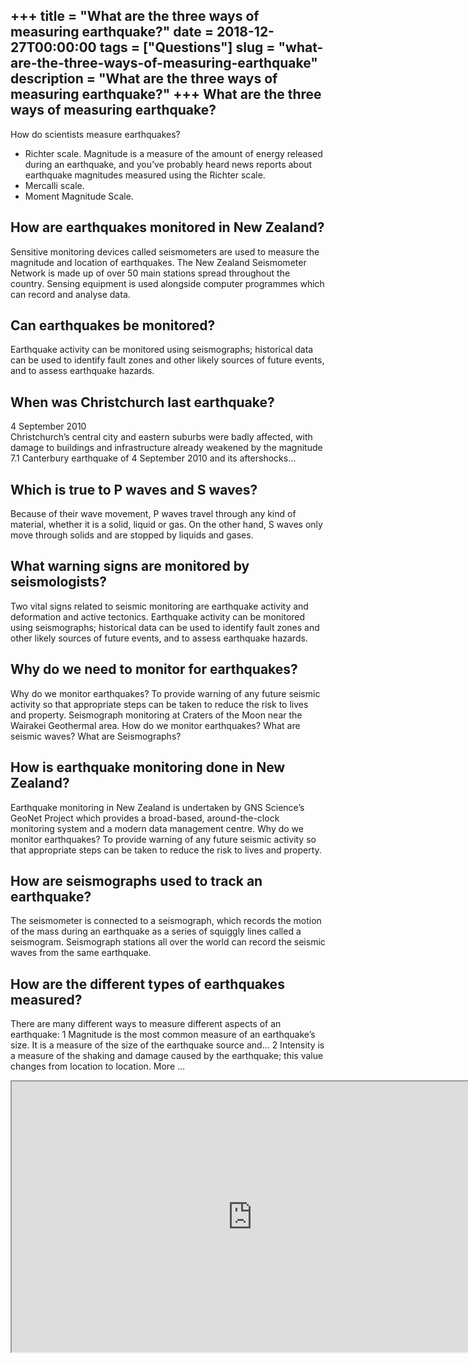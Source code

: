 +++
title = "What are the three ways of measuring earthquake?"
date = 2018-12-27T00:00:00
tags = ["Questions"]
slug = "what-are-the-three-ways-of-measuring-earthquake"
description = "What are the three ways of measuring earthquake?"
+++
What are the three ways of measuring earthquake?
------------------------------------------------

How do scientists measure earthquakes?

- Richter scale. Magnitude is a measure of the amount of energy released during an earthquake, and you’ve probably heard news reports about earthquake magnitudes measured using the Richter scale.
- Mercalli scale.
- Moment Magnitude Scale.

How are earthquakes monitored in New Zealand?
---------------------------------------------

Sensitive monitoring devices called seismometers are used to measure the magnitude and location of earthquakes. The New Zealand Seismometer Network is made up of over 50 main stations spread throughout the country. Sensing equipment is used alongside computer programmes which can record and analyse data.

Can earthquakes be monitored?
-----------------------------

Earthquake activity can be monitored using seismographs; historical data can be used to identify fault zones and other likely sources of future events, and to assess earthquake hazards.

When was Christchurch last earthquake?
--------------------------------------

4 September 2010  
Christchurch’s central city and eastern suburbs were badly affected, with damage to buildings and infrastructure already weakened by the magnitude 7.1 Canterbury earthquake of 4 September 2010 and its aftershocks…

Which is true to P waves and S waves?
-------------------------------------

Because of their wave movement, P waves travel through any kind of material, whether it is a solid, liquid or gas. On the other hand, S waves only move through solids and are stopped by liquids and gases.

What warning signs are monitored by seismologists?
--------------------------------------------------

Two vital signs related to seismic monitoring are earthquake activity and deformation and active tectonics. Earthquake activity can be monitored using seismographs; historical data can be used to identify fault zones and other likely sources of future events, and to assess earthquake hazards.

Why do we need to monitor for earthquakes?
------------------------------------------

Why do we monitor earthquakes? To provide warning of any future seismic activity so that appropriate steps can be taken to reduce the risk to lives and property. Seismograph monitoring at Craters of the Moon near the Wairakei Geothermal area. How do we monitor earthquakes? What are seismic waves? What are Seismographs?

How is earthquake monitoring done in New Zealand?
-------------------------------------------------

Earthquake monitoring in New Zealand is undertaken by GNS Science’s GeoNet Project which provides a broad-based, around-the-clock monitoring system and a modern data management centre. Why do we monitor earthquakes? To provide warning of any future seismic activity so that appropriate steps can be taken to reduce the risk to lives and property.

How are seismographs used to track an earthquake?
-------------------------------------------------

The seismometer is connected to a seismograph, which records the motion of the mass during an earthquake as a series of squiggly lines called a seismogram. Seismograph stations all over the world can record the seismic waves from the same earthquake.

How are the different types of earthquakes measured?
----------------------------------------------------

 There are many different ways to measure different aspects of an earthquake: 1 Magnitude is the most common measure of an earthquake’s size. It is a measure of the size of the earthquake source and… 2 Intensity is a measure of the shaking and damage caused by the earthquake; this value changes from location to location. More …

<iframe allow="accelerometer; autoplay; clipboard-write; encrypted-media; gyroscope; picture-in-picture" allowfullscreen="" class="__youtube_prefs__  epyt-is-override  no-lazyload" data-no-lazy="1" data-origheight="433" data-origwidth="770" data-skipgform_ajax_framebjll="" height="433" id="_ytid_28697" loading="lazy" src="https://www.youtube.com/embed/GcNVpMZlIDo?enablejsapi=1&autoplay=0&cc_load_policy=0&cc_lang_pref=&iv_load_policy=1&loop=0&modestbranding=0&rel=1&fs=1&playsinline=0&autohide=2&theme=dark&color=red&controls=1&" title="YouTube player" width="770"></iframe>
